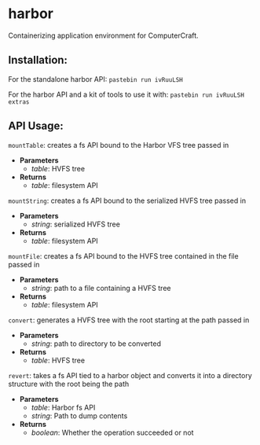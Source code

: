 # harbor
Containerizing application environment for ComputerCraft. 

## Installation:

For the standalone harbor API:
`pastebin run ivRuuLSH`

For the harbor API and a kit of tools to use it with:
`pastebin run ivRuuLSH extras`

## API Usage: 
`mountTable`: creates a fs API bound to the Harbor VFS tree passed in
- **Parameters**
  - _table_: HVFS tree
- **Returns**
  - _table_: filesystem API

`mountString`: creates a fs API bound to the serialized HVFS tree passed in
- **Parameters**
  - _string_: serialized HVFS tree
- **Returns**
  - _table_: filesystem API

`mountFile`: creates a fs API bound to the HVFS tree contained in the file passed in
- **Parameters**
  - _string_: path to a file containing a HVFS tree
- **Returns**
  - _table_: filesystem API

`convert`: generates a HVFS tree with the root starting at the path passed in
- **Parameters**
  - _string_: path to directory to be converted
- **Returns**
  - _table_: HVFS tree

`revert`: takes a fs API tied to a harbor object and converts it into a directory structure with the root being the path
- **Parameters**
  - _table_: Harbor fs API
  - _string_: Path to dump contents
- **Returns**
  - _boolean_: Whether the operation succeeded or not
